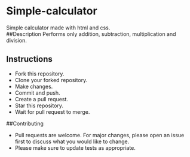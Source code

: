 # Simple-calculator
Simple calculator made with html and css.  
##Description
Performs only addition, subtraction, multiplication and division.
## Instructions
- Fork this repository.
- Clone your forked repository.
- Make changes.
- Commit and push.
- Create a pull request.
- Star this repository.
- Wait for pull request to merge.

##Contributing
- Pull requests are welcome. For major changes, please open an issue first to discuss what you would like to change.
- Please make sure to update tests as appropriate.
